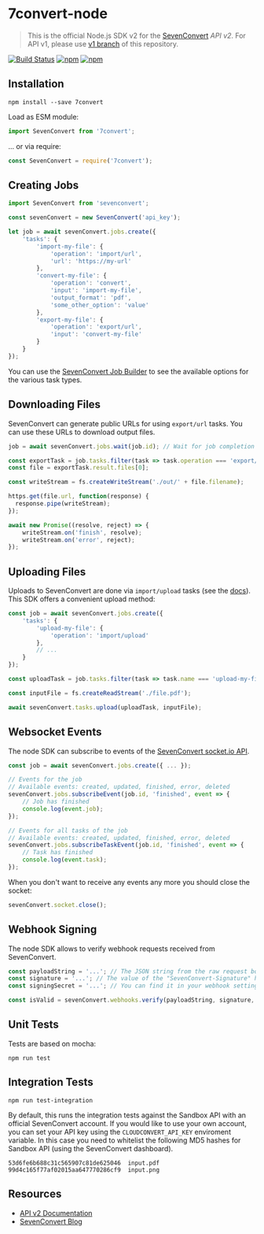 # 7convert-node


> This is the official Node.js SDK v2 for the [SevenConvert](https://7convert.com.cn/api/v2) _API v2_.
> For API v1, please use [v1 branch](https://github.com/7convert/7convert-node/tree/v1) of this repository.

[![Build Status](https://travis-ci.org/7convert/7convert-node.svg?branch=master)](https://travis-ci.org/7convert/7convert-node)
[![npm](https://img.shields.io/npm/v/7convert.svg)](https://www.npmjs.com/package/7convert)
[![npm](https://img.shields.io/npm/dt/7convert.svg)](https://www.npmjs.com/package/7convert)

## Installation


    npm install --save 7convert
    
Load as ESM module:

```js
import SevenConvert from '7convert';
```

... or via require:
```js
const SevenConvert = require('7convert');
```


## Creating Jobs

```js
import SevenConvert from 'sevenconvert';

const sevenConvert = new SevenConvert('api_key');

let job = await sevenConvert.jobs.create({
    'tasks': {
        'import-my-file': {
            'operation': 'import/url',
            'url': 'https://my-url'
        },
        'convert-my-file': {
            'operation': 'convert',
            'input': 'import-my-file',
            'output_format': 'pdf',
            'some_other_option': 'value'
        },
        'export-my-file': {
            'operation': 'export/url',
            'input': 'convert-my-file'
        }
    }
});
```
You can use the [SevenConvert Job Builder](https://7convert.com.cn/api/v2/jobs/builder) to see the available options for the various task types.

## Downloading Files

SevenConvert can generate public URLs for using `export/url` tasks. You can use these URLs to download output files.

```js
job = await sevenConvert.jobs.wait(job.id); // Wait for job completion

const exportTask = job.tasks.filter(task => task.operation === 'export/url' && task.status === 'finished')[0];
const file = exportTask.result.files[0];

const writeStream = fs.createWriteStream('./out/' + file.filename);

https.get(file.url, function(response) {
  response.pipe(writeStream);
});

await new Promise((resolve, reject) => {
    writeStream.on('finish', resolve);
    writeStream.on('error', reject);
});
```

## Uploading Files

Uploads to SevenConvert are done via `import/upload` tasks (see the [docs](https://7convert.com.cn/api/v2/import#import-upload-tasks)). This SDK offers a convenient upload method:

```js
const job = await sevenConvert.jobs.create({
    'tasks': {
        'upload-my-file': {
            'operation': 'import/upload'          
        },
        // ...
    }
});

const uploadTask = job.tasks.filter(task => task.name === 'upload-my-file')[0];

const inputFile = fs.createReadStream('./file.pdf');

await sevenConvert.tasks.upload(uploadTask, inputFile);
```


## Websocket Events

The node SDK can subscribe to events of the [SevenConvert socket.io API](https://7convert.com.cn/api/v2/socket#socket).


```js
const job = await sevenConvert.jobs.create({ ... });

// Events for the job
// Available events: created, updated, finished, error, deleted
sevenConvert.jobs.subscribeEvent(job.id, 'finished', event => {
    // Job has finished
    console.log(event.job);
});

// Events for all tasks of the job
// Available events: created, updated, finished, error, deleted
sevenConvert.jobs.subscribeTaskEvent(job.id, 'finished', event => {
    // Task has finished
    console.log(event.task);
});
```

When you don't want to receive any events any more you should close the socket:
```js
sevenConvert.socket.close();
```

## Webhook Signing

The node SDK allows to verify webhook requests received from SevenConvert.

```js
const payloadString = '...'; // The JSON string from the raw request body.
const signature = '...'; // The value of the "SevenConvert-Signature" header.
const signingSecret = '...'; // You can find it in your webhook settings.

const isValid = sevenConvert.webhooks.verify(payloadString, signature, signingSecret); // returns true or false
```

## Unit Tests

Tests are based on mocha: 

    npm run test



## Integration Tests

    npm run test-integration
    
    
By default, this runs the integration tests against the Sandbox API with an official SevenConvert account. If you would like to use your own account, you can set your API key using the `CLOUDCONVERT_API_KEY` enviroment variable. In this case you need to whitelist the following MD5 hashes for Sandbox API (using the SevenConvert dashboard).

    53d6fe6b688c31c565907c81de625046  input.pdf
    99d4c165f77af02015aa647770286cf9  input.png
    

## Resources

* [API v2 Documentation](https://7convert.com.cn/api/v2)
* [SevenConvert Blog](https://7convert.com.cn/blog)
